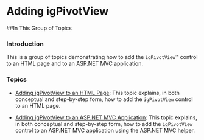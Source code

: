 ﻿<!--
|metadata|
{
    "fileName": "igpivotview-adding",
    "controlName": "igPivotView",
    "tags": []
}
|metadata|
-->

# Adding igPivotView



##In This Group of Topics

### Introduction

This is a group of topics demonstrating how to add the `igPivotView`™ control to an HTML page and to an ASP.NET MVC application.

### Topics

- [Adding igPivotView to an HTML Page](igPivotView-Adding-to-HTML-Page.html): This topic explains, in both conceptual and step-by-step form, how to add the `igPivotView` control to an HTML page.

- [Adding igPivotView to an ASP.NET MVC Application](igPivotView-Adding-Using-the-MVC-Helper.html): This topic explains, in both conceptual and step-by-step form, how to add the `igPivotView` control to an ASP.NET MVC application using the ASP.NET MVC helper.





 

 


